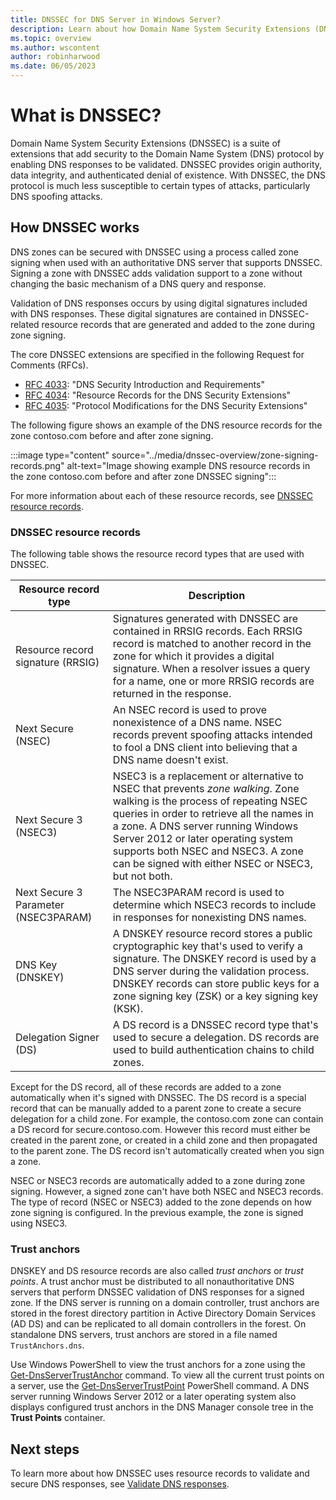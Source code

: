 ```yaml
---
title: DNSSEC for DNS Server in Windows Server?
description: Learn about how Domain Name System Security Extensions (DNSSEC) adds security to the DNS protocol for DNS Server in Windows Server.
ms.topic: overview
ms.author: wscontent
author: robinharwood
ms.date: 06/05/2023
---
```


# What is DNSSEC?

Domain Name System Security Extensions (DNSSEC) is a suite of extensions that add security to the Domain Name System (DNS) protocol by enabling DNS responses to be validated. DNSSEC provides origin authority, data integrity, and authenticated denial of existence. With DNSSEC, the DNS protocol is much less susceptible to certain types of attacks, particularly DNS spoofing attacks.

## How DNSSEC works

DNS zones can be secured with DNSSEC using a process called zone signing when used with an authoritative DNS server that supports DNSSEC. Signing a zone with DNSSEC adds validation support to a zone without changing the basic mechanism of a DNS query and response.

Validation of DNS responses occurs by using digital signatures included with DNS responses. These digital signatures are contained in DNSSEC-related resource records that are generated and added to the zone during zone signing.

The core DNSSEC extensions are specified in the following Request for Comments (RFCs).

- [RFC 4033](https://datatracker.ietf.org/doc/html/rfc4033): "DNS Security Introduction and Requirements"
- [RFC 4034](https://datatracker.ietf.org/doc/html/rfc4034): "Resource Records for the DNS Security Extensions"
- [RFC 4035](https://datatracker.ietf.org/doc/html/rfc4035): "Protocol Modifications for the DNS Security Extensions"

The following figure shows an example of the DNS resource records for the zone contoso.com before and after zone signing.

:::image type="content" source="../media/dnssec-overview/zone-signing-records.png" alt-text="Image showing example DNS resource records in the zone contoso.com before and after zone DNSSEC signing":::

For more information about each of these resource records, see [DNSSEC resource records](#dnssec-resource-records).

### DNSSEC resource records

The following table shows the resource record types that are used with DNSSEC.

| **Resource record type** | **Description** |
| --- | --- |
| Resource record signature (RRSIG) | Signatures generated with DNSSEC are contained in RRSIG records. Each RRSIG record is matched to another record in the zone for which it provides a digital signature. When a resolver issues a query for a name, one or more RRSIG records are returned in the response. |
| Next Secure (NSEC) | An NSEC record is used to prove nonexistence of a DNS name. NSEC records prevent spoofing attacks intended to fool a DNS client into believing that a DNS name doesn't exist. |
| Next Secure 3 (NSEC3) | NSEC3 is a replacement or alternative to NSEC that prevents _zone walking_. Zone walking is the process of repeating NSEC queries in order to retrieve all the names in a zone. A DNS server running Windows Server 2012 or later operating system supports both NSEC and NSEC3. A zone can be signed with either NSEC or NSEC3, but not both. |
| Next Secure 3 Parameter (NSEC3PARAM) | The NSEC3PARAM record is used to determine which NSEC3 records to include in responses for nonexisting DNS names. |
| DNS Key (DNSKEY) | A DNSKEY resource record stores a public cryptographic key that's used to verify a signature. The DNSKEY record is used by a DNS server during the validation process. DNSKEY records can store public keys for a zone signing key (ZSK) or a key signing key (KSK). |
| Delegation Signer (DS) | A DS record is a DNSSEC record type that's used to secure a delegation. DS records are used to build authentication chains to child zones. |

Except for the DS record, all of these records are added to a zone automatically when it's signed with DNSSEC. The DS record is a special record that can be manually added to a parent zone to create a secure delegation for a child zone. For example, the contoso.com zone can contain a DS record for secure.contoso.com. However this record must either be created in the parent zone, or created in a child zone and then propagated to the parent zone. The DS record isn't automatically created when you sign a zone.

NSEC or NSEC3 records are automatically added to a zone during zone signing. However, a signed zone can't have both NSEC and NSEC3 records. The type of record (NSEC or NSEC3) added to the zone depends on how zone signing is configured. In the previous example, the zone is signed using NSEC3.

### Trust anchors

DNSKEY and DS resource records are also called  _trust anchors_  or  _trust points_. A trust anchor must be distributed to all nonauthoritative DNS servers that perform DNSSEC validation of DNS responses for a signed zone. If the DNS server is running on a domain controller, trust anchors are stored in the forest directory partition in Active Directory Domain Services (AD DS) and can be replicated to all domain controllers in the forest. On standalone DNS servers, trust anchors are stored in a file named  `TrustAnchors.dns`.

Use Windows PowerShell to view the trust anchors for a zone using the [Get-DnsServerTrustAnchor](/powershell/module/dnsserver/get-dnsservertrustanchor) command. To view all the current trust points on a server, use the  [Get-DnsServerTrustPoint](/powershell/module/dnsserver/Get-DnsServerTrustPoint) PowerShell command. A DNS server running Windows Server 2012 or a later operating system also displays configured trust anchors in the DNS Manager console tree in the  **Trust Points**  container.

## Next steps

To learn more about how DNSSEC uses resource records to validate and secure DNS responses, see [Validate DNS responses](validate-dnssec-responses.md).
